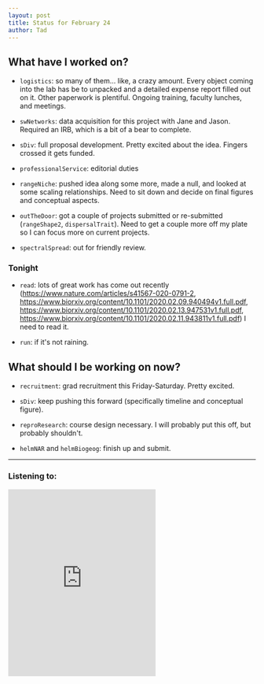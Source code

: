 ```yaml
---
layout: post 
title: Status for February 24 
author: Tad
---
```



## What have I worked on?

* `logistics`: so many of them... like, a crazy amount. Every object coming into the lab has be to unpacked and a detailed expense report filled out on it. Other paperwork is plentiful. Ongoing training, faculty lunches, and meetings.

* `swNetworks`: data acquisition for this project with Jane and Jason. Required an IRB, which is a bit of a bear to complete. 

* `sDiv`: full proposal development. Pretty excited about the idea. Fingers crossed it gets funded.

* `professionalService`: editorial duties 

* `rangeNiche`: pushed idea along some more, made a null, and looked at some scaling relationships. Need to sit down and decide on final figures and conceptual aspects.

* `outTheDoor`: got a couple of projects submitted or re-submitted (`rangeShape2`, `dispersalTrait`). Need to get a couple more off my plate so I can focus more on current projects.

* `spectralSpread`: out for friendly review. 






### Tonight

* `read`: lots of great work has come out recently (https://www.nature.com/articles/s41567-020-0791-2, https://www.biorxiv.org/content/10.1101/2020.02.09.940494v1.full.pdf, https://www.biorxiv.org/content/10.1101/2020.02.13.947531v1.full.pdf, https://www.biorxiv.org/content/10.1101/2020.02.11.943811v1.full.pdf) I need to read it.

* `run`: if it's not raining.







## What should I be working on now?

* `recruitment`: grad recruitment this Friday-Saturday. Pretty excited.

* `sDiv`: keep pushing this forward (specifically timeline and conceptual figure).

* `reproResearch`: course design necessary. I will probably put this off, but probably shouldn't. 

* `helmNAR` and `helmBiogeog`: finish up and submit. 







--- 

### Listening to:

<iframe src="https://open.spotify.com/embed/track/7GQzohVmwbc3WdyqWqp9r9" width="300" height="380" frameborder="0" allowtransparency="true" allow="encrypted-media"></iframe>

<i class='fa fa-code' style='color:pink'></i>
